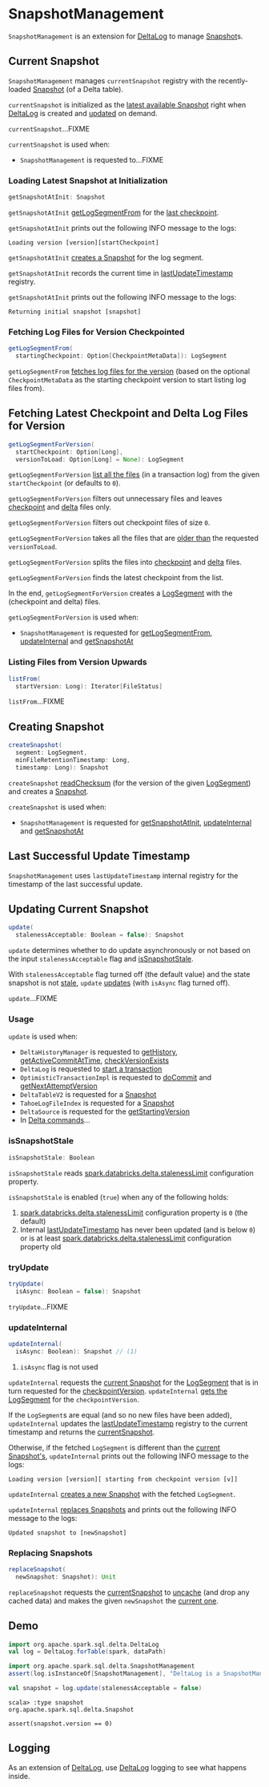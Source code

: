 # SnapshotManagement

`SnapshotManagement` is an extension for [DeltaLog](DeltaLog.md) to manage [Snapshot](#currentSnapshot)s.

## <span id="currentSnapshot"><span id="snapshot"> Current Snapshot

`SnapshotManagement` manages `currentSnapshot` registry with the recently-loaded [Snapshot](Snapshot.md) (of a Delta table).

`currentSnapshot` is initialized as the [latest available Snapshot](#getSnapshotAtInit) right when [DeltaLog](DeltaLog.md) is created and [updated](#update) on demand.

`currentSnapshot`...FIXME

`currentSnapshot` is used when:

* `SnapshotManagement` is requested to...FIXME

### <span id="getSnapshotAtInit"> Loading Latest Snapshot at Initialization

```scala
getSnapshotAtInit: Snapshot
```

`getSnapshotAtInit` [getLogSegmentFrom](#getLogSegmentFrom) for the [last checkpoint](Checkpoints.md#lastCheckpoint).

`getSnapshotAtInit` prints out the following INFO message to the logs:

```text
Loading version [version][startCheckpoint]
```

`getSnapshotAtInit` [creates a Snapshot](#createSnapshot) for the log segment.

`getSnapshotAtInit` records the current time in [lastUpdateTimestamp](#lastUpdateTimestamp) registry.

`getSnapshotAtInit` prints out the following INFO message to the logs:

```text
Returning initial snapshot [snapshot]
```

### <span id="getLogSegmentFrom"> Fetching Log Files for Version Checkpointed

```scala
getLogSegmentFrom(
  startingCheckpoint: Option[CheckpointMetaData]): LogSegment
```

`getLogSegmentFrom` [fetches log files for the version](#getLogSegmentForVersion) (based on the optional `CheckpointMetaData` as the starting checkpoint version to start listing log files from).

## <span id="getLogSegmentForVersion"> Fetching Latest Checkpoint and Delta Log Files for Version

```scala
getLogSegmentForVersion(
  startCheckpoint: Option[Long],
  versionToLoad: Option[Long] = None): LogSegment
```

`getLogSegmentForVersion` [list all the files](#listFrom) (in a transaction log) from the given `startCheckpoint` (or defaults to `0`).

`getLogSegmentForVersion` filters out unnecessary files and leaves [checkpoint](#isCheckpointFile) and [delta](#isDeltaFile) files only.

`getLogSegmentForVersion` filters out checkpoint files of size `0`.

`getLogSegmentForVersion` takes all the files that are [older than](#getFileVersion) the requested `versionToLoad`.

`getLogSegmentForVersion` splits the files into [checkpoint](#isCheckpointFile) and [delta](#isDeltaFile) files.

`getLogSegmentForVersion` finds the latest checkpoint from the list.

In the end, `getLogSegmentForVersion` creates a [LogSegment](LogSegment.md) with the (checkpoint and delta) files.

`getLogSegmentForVersion` is used when:

* `SnapshotManagement` is requested for [getLogSegmentFrom](#getLogSegmentFrom), [updateInternal](#updateInternal) and [getSnapshotAt](#getSnapshotAt)

### <span id="listFrom"> Listing Files from Version Upwards

```scala
listFrom(
  startVersion: Long): Iterator[FileStatus]
```

`listFrom`...FIXME

## <span id="createSnapshot"> Creating Snapshot

```scala
createSnapshot(
  segment: LogSegment,
  minFileRetentionTimestamp: Long,
  timestamp: Long): Snapshot
```

`createSnapshot` [readChecksum](ReadChecksum.md#readChecksum) (for the version of the given [LogSegment](LogSegment.md)) and creates a [Snapshot](Snapshot.md).

`createSnapshot` is used when:

* `SnapshotManagement` is requested for [getSnapshotAtInit](#getSnapshotAtInit), [updateInternal](#updateInternal) and [getSnapshotAt](#getSnapshotAt)

## <span id="lastUpdateTimestamp"> Last Successful Update Timestamp

`SnapshotManagement` uses `lastUpdateTimestamp` internal registry for the timestamp of the last successful update.

## <span id="update"> Updating Current Snapshot

```scala
update(
  stalenessAcceptable: Boolean = false): Snapshot
```

`update` determines whether to do update asynchronously or not based on the input `stalenessAcceptable` flag and [isSnapshotStale](#isSnapshotStale).

With `stalenessAcceptable` flag turned off (the default value) and the state snapshot is not [stale](#isSnapshotStale), `update` [updates](#updateInternal) (with `isAsync` flag turned off).

`update`...FIXME

### <span id="update-usage"> Usage

`update` is used when:

* `DeltaHistoryManager` is requested to [getHistory](DeltaHistoryManager.md#getHistory), [getActiveCommitAtTime](DeltaHistoryManager.md#getActiveCommitAtTime), [checkVersionExists](DeltaHistoryManager.md#checkVersionExists)
* `DeltaLog` is requested to [start a transaction](DeltaLog.md#startTransaction)
* `OptimisticTransactionImpl` is requested to [doCommit](OptimisticTransactionImpl.md#doCommit) and [getNextAttemptVersion](OptimisticTransactionImpl.md#getNextAttemptVersion)
* `DeltaTableV2` is requested for a [Snapshot](DeltaTableV2.md#snapshot)
* `TahoeLogFileIndex` is requested for a [Snapshot](TahoeLogFileIndex.md#getSnapshot)
* `DeltaSource` is requested for the [getStartingVersion](DeltaSource.md#getStartingVersion)
* In [Delta commands](commands/DeltaCommand.md)...

### <span id="isSnapshotStale"> isSnapshotStale

```scala
isSnapshotStale: Boolean
```

`isSnapshotStale` reads [spark.databricks.delta.stalenessLimit](DeltaSQLConf.md#DELTA_ASYNC_UPDATE_STALENESS_TIME_LIMIT) configuration property.

`isSnapshotStale` is enabled (`true`) when any of the following holds:

1. [spark.databricks.delta.stalenessLimit](DeltaSQLConf.md#DELTA_ASYNC_UPDATE_STALENESS_TIME_LIMIT) configuration property is `0` (the default)
1. Internal [lastUpdateTimestamp](#lastUpdateTimestamp) has never been updated (and is below `0`) or is at least [spark.databricks.delta.stalenessLimit](DeltaSQLConf.md#DELTA_ASYNC_UPDATE_STALENESS_TIME_LIMIT) configuration property old

### <span id="tryUpdate"> tryUpdate

```scala
tryUpdate(
  isAsync: Boolean = false): Snapshot
```

`tryUpdate`...FIXME

### <span id="updateInternal"> updateInternal

```scala
updateInternal(
  isAsync: Boolean): Snapshot // (1)
```

1. `isAsync` flag is not used

`updateInternal` requests the [current Snapshot](#currentSnapshot) for the [LogSegment](Snapshot.md#logSegment) that is in turn requested for the [checkpointVersion](LogSegment.md#checkpointVersion). `updateInternal` [gets the LogSegment](#getLogSegmentForVersion) for the `checkpointVersion`.

If the `LogSegment`s are equal (and so no new files have been added), `updateInternal` updates the [lastUpdateTimestamp](#lastUpdateTimestamp) registry to the current timestamp and returns the [currentSnapshot](#currentSnapshot).

Otherwise, if the fetched `LogSegment` is different than the [current Snapshot's](Snapshot.md#logSegment), `updateInternal` prints out the following INFO message to the logs:

```text
Loading version [version][ starting from checkpoint version [v]]
```

`updateInternal` [creates a new Snapshot](#createSnapshot) with the fetched `LogSegment`.

`updateInternal` [replaces Snapshots](#replaceSnapshot) and prints out the following INFO message to the logs:

```text
Updated snapshot to [newSnapshot]
```

### <span id="replaceSnapshot"> Replacing Snapshots

```scala
replaceSnapshot(
  newSnapshot: Snapshot): Unit
```

`replaceSnapshot` requests the [currentSnapshot](#currentSnapshot) to [uncache](StateCache.md#uncache) (and drop any cached data) and makes the given `newSnapshot` the [current one](#currentSnapshot).

## Demo

```scala
import org.apache.spark.sql.delta.DeltaLog
val log = DeltaLog.forTable(spark, dataPath)

import org.apache.spark.sql.delta.SnapshotManagement
assert(log.isInstanceOf[SnapshotManagement], "DeltaLog is a SnapshotManagement")
```

```scala
val snapshot = log.update(stalenessAcceptable = false)
```

```text
scala> :type snapshot
org.apache.spark.sql.delta.Snapshot

assert(snapshot.version == 0)
```

## Logging

As an extension of [DeltaLog](DeltaLog.md), use [DeltaLog](DeltaLog.md#logging) logging to see what happens inside.
